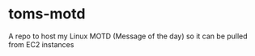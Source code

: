 # toms-motd
A repo to host my Linux MOTD (Message of the day) so it can be pulled from EC2 instances
